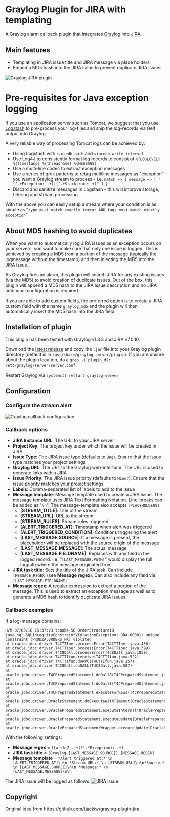 # Graylog Plugin for JIRA with templating

A Graylog alarm callback plugin that integrates [Graylog](https://www.graylog.org/) into [JIRA](https://www.atlassian.com/software/jira/).

## Main features
* Templating in JIRA issue title and JIRA message via place holders
* Embed a MD5 hash into the JIRA issue to prevent duplicate JIRA issues

![Graylog JIRA plugin](https://raw.githubusercontent.com/magicdude4eva/graylog-jira-alarmcallback/master/screenshot-alert-config.png)

# Pre-requisites for Java exception logging
If you use an application server such as Tomcat, we suggest that you use [Logstash](https://www.elastic.co/products/logstash) to pre-process your log-files and ship the log-records via Gelf output into Graylog.

A very reliable way of processing Tomcat logs can be achieved by:
 
* Using Logstash with `sincedb_path` and `sincedb_write_interval` 
* Use Log4J to consistently format log records to consist of `%{LOGLEVEL} %{timestamp} %{threadname} %{MESSAGE}`
* Use a multi-line codec to extract exception messages
* Use a series of grok patterns to retag multiline messages as "exception" you want a Graylog stream to process - i.e. `match => { message => [ "(^.+Exception: .+)|(^.+Stacktrace:.+)" ] }`
* Discard and sanitize messages in Logstash - this will improve storage, filtering and stream processing

With the above you can easily setup a stream where your condition is as simple as "`type must match exactly tomcat AND tags must match exactly exception`"

## About MD5 hashing to avoid duplicates
When you want to automatically log JIRA issues as an exception occurs on your servers, you want to make sure that only one issue is logged. This is achieved by creating a MD5 from a portion of the message (typically the logmessage without the timestamp) and then injecting the MD5 into the JIRA issue.

As Graylog fires an alarm, this plugin will search JIRA for any existing issues (via the MD5) to avoid creation of duplicate issues. Out of the box, this plugin will append a MD5 hash to the JIRA issue description and no JIRA additional configuration is required.

If you are able to add custom fields, the preferred option is to create a JIRA custom field with the name `graylog_md5` and the plugin will then automatically insert the MD5 hash into the JIRA field.
 

Installation of plugin
----------------------
This plugin has been tested with Graylog v1.3.3 and JIRA v7.0.10.

Download the [latest release](https://github.com/magicdude4eva/graylog-jira-alarmcallback/releases) and copy the `.jar` file into your Graylog plugin directory (default is in `/usr/share/graylog-server/plugin`).
If you are unsure about the plugin location, do a `grep -i plugin_dir /etc/graylog/server/server.conf`.

Restart Graylog via `systemctl restart graylog-server`

Configuration
-------------

### Configure the stream alert
![Graylog callback configuration](https://raw.githubusercontent.com/magicdude4eva/graylog-jira-alarmcallback/master/screenshot-plugin-overview.png)

### Callback options
* __JIRA Instance URL__: The URL to your JIRA server
* __Project Key__: The project key under which the issue will be created in JIRA
* __Issue Type__: The JIRA issue type (defaults to `Bug`). Ensure that the issue type matches your project settings
* __Graylog URL__: The URL to the Graylog web-interface. The URL is used to generate links within JIRA
* __Issue Priority__: The JIRA issue priority (defaults to `Minor`). Ensure that the issue priority matches your project settings
* __Labels__: Comma-separated list of labels to add to the issue
* __Message template__: Message template used to create a JIRA issue. The message template uses JIRA Text Formatting Notation. Line-breaks can be added as "`\n`". The message-template also accepts `[PLACEHOLDERS]`
  * __[STREAM_TITLE]__: Title of the stream
  * __[STREAM_URL]__: URL to the stream
  * __[STREAM_RULES]__: Stream rules triggered
  * __[ALERT_TRIGGERED_AT]__: Timestamp when alert was triggered
  * __[ALERT_TRIGGERED_CONDITION]__: Conditions triggering the alert
  * __[LAST_MESSAGE.SOURCE]__: If a message is present, the placeholder will be replaced with the source origin of the message
  * __[LAST_MESSAGE.MESSAGE]__: The actual message
  * __[LAST_MESSAGE.FIELDNAME]__: Replaces with any field in the logged record. i.e. "`[LAST_MESSAGE.PATH]`" would display the full logpath where the message originated from.
* __JIRA task title__: Sets the title of the JIRA task. Can include `[MESSAGE_REGEX]`(see __Message regex__). Can also include any field via `[LAST_MESSAGE.FIELDNAME]`
* __Message regex__: A regular expression to extract a portion of the message. This is used to extract an exception message as well as to generate a MD5 hash to identify duplicate JIRA issues.
  

### Callback examples

If a log-message contains:
```
H/M 07/03/16 15:37:23 tcbobe-56 OrderStructureIO java.sql.SQLIntegrityConstraintViolationException: ORA-00001: unique constraint (PRODZA.ORDERS_PK) violated
at oracle.jdbc.driver.T4CTTIoer.processError(T4CTTIoer.java:450)
at oracle.jdbc.driver.T4CTTIoer.processError(T4CTTIoer.java:399)
at oracle.jdbc.driver.T4C8Oall.processError(T4C8Oall.java:1059)
at oracle.jdbc.driver.T4CTTIfun.receive(T4CTTIfun.java:522)
at oracle.jdbc.driver.T4CTTIfun.doRPC(T4CTTIfun.java:257)
at oracle.jdbc.driver.T4C8Oall.doOALL(T4C8Oall.java:587)
at oracle.jdbc.driver.T4CPreparedStatement.doOall8(T4CPreparedStatement.java:225)
at oracle.jdbc.driver.T4CPreparedStatement.doOall8(T4CPreparedStatement.java:53)
at oracle.jdbc.driver.T4CPreparedStatement.executeForRows(T4CPreparedStatement.java:943)
at oracle.jdbc.driver.OracleStatement.doExecuteWithTimeout(OracleStatement.java:1150)
at oracle.jdbc.driver.OraclePreparedStatement.executeInternal(OraclePreparedStatement.java:4798)
at oracle.jdbc.driver.OraclePreparedStatement.executeUpdate(OraclePreparedStatement.java:4875)
at oracle.jdbc.driver.OraclePreparedStatementWrapper.executeUpdate(OraclePreparedStatementWrapper.java:1361)
```

With the following settings:
* __Message regex__ = `([a-zA-Z_.]+(?!.*Exception): .+)`
* __JIRA task title__ = `[Graylog-[LAST_MESSAGE.SOURCE]] [MESSAGE_REGEX]` 
* __Message template__ = `*Alert triggered at:* \n [ALERT_TRIGGERED_AT]\n\n *Stream URL:* \n [STREAM_URL]\n\n*Source:* \n [LAST_MESSAGE.SOURCE]\n\n *Message:* \n [LAST_MESSAGE.MESSAGE]\n\n`

The JIRA issue will be logged as follows:
![JIRA issue](https://raw.githubusercontent.com/magicdude4eva/graylog-jira-alarmcallback/master/screenshot-jira.png)
 
## Copyright

Original idea from https://github.com/tjackiw/graylog-plugin-jira
